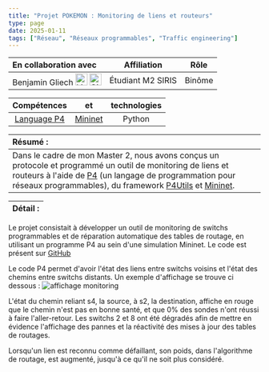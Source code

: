 ```yaml
---
title: "Projet POKEMON : Monitoring de liens et routeurs"
type: page
date: 2025-01-11
tags: ["Réseau", "Réseaux programmables", "Traffic engineering"]
---
```


|En collaboration avec | Affiliation | Rôle | 
| :------------------ | :----------: | :----------: |
| Benjamin Gliech <a href="https://www.linkedin.com/in/benjamin-gliech/"><img src="/images/linkedin.svg" alt="Linkedin" width="24px"></a> <a href="https://github.com/Pinguee"><img src="/images/github.svg" alt="GitHub" width="24px"></a>| Étudiant M2 SIRIS | Binôme |  
 
| Compétences |  et |  technologies |
| :------------------: | :----------: | :----------: |  
| [Language P4](https://p4.org/) | [Mininet](https://mininet.org/) | Python |  


| Résumé : |
| :------------------ |
| Dans le cadre de mon Master 2, nous avons conçus un protocole et programmé un outil de monitoring de liens et routeurs à l'aide de [P4](https://p4.org/) (un langage de programmation pour réseaux programmables), du framework [P4Utils](https://github.com/nsg-ethz/p4-utils) et [Mininet](https://mininet.org/).| 

| Détail : |
| :------------------ |

Le projet consistait à développer un outil de monitoring de switchs programmables et de réparation automatique des tables de routage, en utilisant un programme P4 au sein d'une simulation Mininet. Le code est présent sur [GitHub](https://github.com/florenthardy/p4-monitoring)

Le code P4 permet d'avoir l'état des liens entre switchs voisins et l'état des chemins entre switchs distants.
Un exemple d'affichage se trouve ci dessous : 
![affichage monitoring](/images/pokemon_monitor.png)

L'état du chemin reliant s4, la source, à s2, la destination, affiche en rouge que le chemin n'est pas en bonne santé, et que 0% des sondes n'ont réussi à faire l'aller-retour.
Les switchs 2 et 8 ont été dégradés afin de mettre en évidence l'affichage des pannes et la réactivité des mises à jour des tables de routages.

Lorsqu'un lien est reconnu comme défaillant, son poids, dans l'algorithme de routage, est augmenté, jusqu'à ce qu'il ne soit plus considéré.


